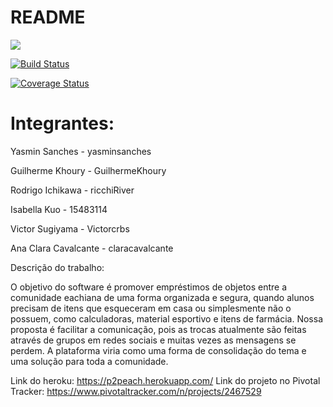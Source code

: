 # README

<a href="https://codeclimate.com/github/Victorcrbs/p2pEACH/maintainability"><img src="https://api.codeclimate.com/v1/badges/05f4c4269f7fb46b0d27/maintainability" /></a>

[![Build Status](https://travis-ci.com/Victorcrbs/p2pEACH.svg?branch=master)](https://travis-ci.com/Victorcrbs/p2pEACH)

[![Coverage Status](https://coveralls.io/repos/github/Victorcrbs/p2pEACH/badge.svg?branch=master)](https://coveralls.io/github/Victorcrbs/p2pEACH?branch=master)

# Integrantes: 

Yasmin Sanches - yasminsanches

Guilherme Khoury - GuilhermeKhoury

Rodrigo Ichikawa - ricchiRiver

Isabella Kuo - 15483114

Victor Sugiyama - Victorcrbs

Ana Clara Cavalcante - claracavalcante

Descrição do trabalho:

O objetivo do software é promover empréstimos de objetos entre a comunidade eachiana de uma forma organizada e segura, quando alunos precisam de itens que esqueceram em casa ou simplesmente não o possuem, como calculadoras, material esportivo e itens de farmácia. Nossa proposta é facilitar a comunicação, pois as trocas atualmente são feitas através de grupos em redes sociais e muitas vezes as mensagens se perdem. A plataforma viria como uma forma de consolidação do tema e uma solução para toda a comunidade.

Link do heroku: https://p2peach.herokuapp.com/
Link do projeto no Pivotal Tracker: https://www.pivotaltracker.com/n/projects/2467529
